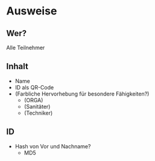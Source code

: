 # Ausweise

## Wer?

Alle Teilnehmer

## Inhalt

* Name
* ID als QR-Code
* (Farbliche Hervorhebung für besondere Fähigkeiten?)
  * (ORGA)
  * (Sanitäter)
  * (Techniker)

## ID

* Hash von Vor und Nachname?
  * MD5
